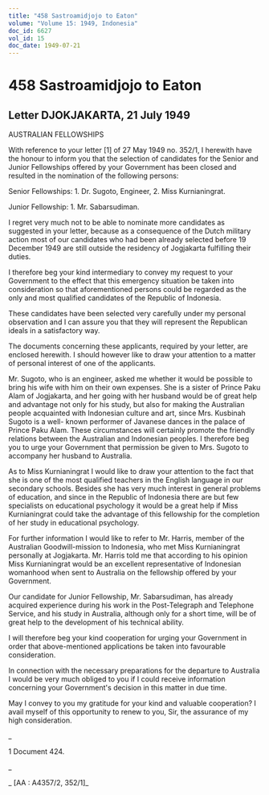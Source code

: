 ```yaml
---
title: "458 Sastroamidjojo to Eaton"
volume: "Volume 15: 1949, Indonesia"
doc_id: 6627
vol_id: 15
doc_date: 1949-07-21
---
```


# 458 Sastroamidjojo to Eaton

## Letter DJOKJAKARTA, 21 July 1949

AUSTRALIAN FELLOWSHIPS

With reference to your letter [1] of 27 May 1949 no. 352/1, I herewith have the honour to inform you that the selection of candidates for the Senior and Junior Fellowships offered by your Government has been closed and resulted in the nomination of the following persons:

Senior Fellowships: 1. Dr. Sugoto, Engineer, 2. Miss Kurnianingrat.

Junior Fellowship: 1. Mr. Sabarsudiman.

I regret very much not to be able to nominate more candidates as suggested in your letter, because as a consequence of the Dutch military action most of our candidates who had been already selected before 19 December 1949 are still outside the residency of Jogjakarta fulfilling their duties.

I therefore beg your kind intermediary to convey my request to your Government to the effect that this emergency situation be taken into consideration so that aforementioned persons could be regarded as the only and most qualified candidates of the Republic of Indonesia.

These candidates have been selected very carefully under my personal observation and I can assure you that they will represent the Republican ideals in a satisfactory way.

The documents concerning these applicants, required by your letter, are enclosed herewith. I should however like to draw your attention to a matter of personal interest of one of the applicants.

Mr. Sugoto, who is an engineer, asked me whether it would be possible to bring his wife with him on their own expenses. She is a sister of Prince Paku Alam of Jogjakarta, and her going with her husband would be of great help and advantage not only for his study, but also for making the Australian people acquainted with Indonesian culture and art, since Mrs. Kusbinah Sugoto is a well- known performer of Javanese dances in the palace of Prince Paku Alam. These circumstances will certainly promote the friendly relations between the Australian and Indonesian peoples. I therefore beg you to urge your Government that permission be given to Mrs. Sugoto to accompany her husband to Australia.

As to Miss Kurnianingrat I would like to draw your attention to the fact that she is one of the most qualified teachers in the English language in our secondary schools. Besides she has very much interest in general problems of education, and since in the Republic of Indonesia there are but few specialists on educational psychology it would be a great help if Miss Kurnianingrat could take the advantage of this fellowship for the completion of her study in educational psychology.

For further information I would like to refer to Mr. Harris, member of the Australian Goodwill-mission to Indonesia, who met Miss Kurnianingrat personally at Jogjakarta. Mr. Harris told me that according to his opinion Miss Kurnianingrat would be an excellent representative of Indonesian womanhood when sent to Australia on the fellowship offered by your Government.

Our candidate for Junior Fellowship, Mr. Sabarsudiman, has already acquired experience during his work in the Post-Telegraph and Telephone Service, and his study in Australia, although only for a short time, will be of great help to the development of his technical ability.

I will therefore beg your kind cooperation for urging your Government in order that above-mentioned applications be taken into favourable consideration.

In connection with the necessary preparations for the departure to Australia I would be very much obliged to you if I could receive information concerning your Government's decision in this matter in due time.

May I convey to you my gratitude for your kind and valuable cooperation? I avail myself of this opportunity to renew to you, Sir, the assurance of my high consideration.

_

1 Document 424.

_

_ [AA : A4357/2, 352/1]_
